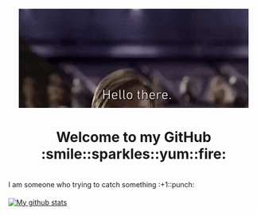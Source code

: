 <p align="center">
    <img src="./images/hellothere.gif" alt="Hello there">
</p>
<h1 align="center">
    Welcome to my GitHub :smile::sparkles::yum::fire:
</h1>
<br>
    I am someone who trying to catch something :+1::punch:
    
</br>
<br />

<div>
    <span>
        <a href="https://github.com/anuraghazra/github-readme-stats"><img align="center" src="https://github-readme-stats.vercel.app/api?username=MusaAkyuz&show_icons=true&include_all_commits=true&theme=dark&hide_border=true" alt="My github stats" /></a>
    </span>
</div>
